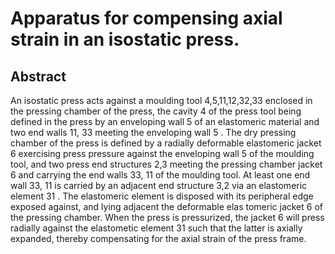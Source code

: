 # Apparatus for compensing axial strain in an isostatic press.

## Abstract
An isostatic press acts against a moulding tool 4,5,11,12,32,33 enclosed in the pressing chamber of the press, the cavity 4 of the press tool being defined in the press by an enveloping wall 5 of an elastomeric material and two end walls 11, 33 meeting the enveloping wall 5 . The dry pressing chamber of the press is defined by a radially deformable elastomeric jacket 6 exercising press pressure against the enveloping wall 5 of the moulding tool, and two press end structures 2,3 meeting the pressing chamber jacket 6 and carrying the end walls 33, 11 of the moulding tool. At least one end wall 33, 11 is carried by an adjacent end structure 3,2 via an elastomeric element 31 . The elastomeric element is disposed with its peripheral edge exposed against, and lying adjacent the deformable elas tomeric jacket 6 of the pressing chamber. When the press is pressurized, the jacket 6 will press radially against the elastometic element 31 such that the latter is axially expanded, thereby compensating for the axial strain of the press frame.